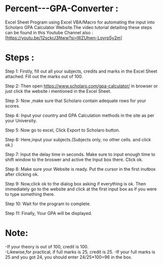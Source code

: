 # Percent---GPA-Converter :
Excel Sheet Program using Excel VBA/Macro for automating the input into Scholaro GPA Calculator Website.The video tutorial detailing these steps can be found in this Youtube Channel also : [https://youtu.be/12sckrJ3Nww?si=WZUhwn-Loyrp5y2m]

# Steps :
Step 1: Firstly, fill out all your subjects, credits and marks in the Excel Sheet attached. Fill out the marks out of 100.

Step 2: Then open https://www.scholaro.com/gpa-calculator/ in browser or just click the website i mentioned in the Excel Sheet.

Step 3: Now ,make sure that Scholaro contain adequate rows for your scores.

Step 4: Input your country and GPA Calculation methods in the site as per your University.

Step 5: Now go to excel, Click Export to Scholaro button.

Step 6: Here,input your subjects.(Subjects only, no other cells. and click ok.)

Step 7: Input the delay time in seconds. Make sure to input enough time to shift window to the broswer and active the Input box there. Click ok.

Step 8: Make sure your Website is ready. Put the cursor in the first inutbox after clicking ok.

Step 9: Now,click ok to the dialog box asking if everything is ok. Then immediately go to the website and click at the first input box as if you were to type something there.

Step 10: Wait for the program to complete.

Step 11: Finally, Your GPA will be displayed.

# Note:
-If your theory is out of 100, credit is 100.  
-Likewise,for practical, if full marks is 25, credit is 25.
-If your full marks is 25 and you got 24, you should enter 24/25*100=96 in the box.
